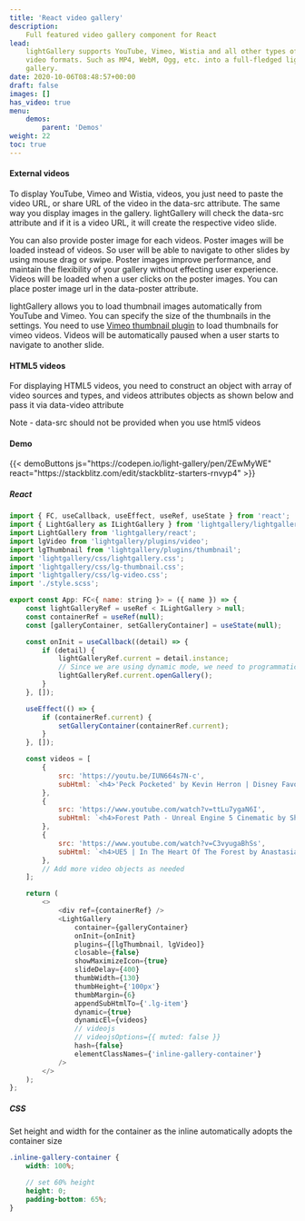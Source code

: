 ```yaml
---
title: 'React video gallery'
description:
    Full featured video gallery component for React
lead:
    lightGallery supports YouTube, Vimeo, Wistia and all other types of HTML5
    video formats. Such as MP4, WebM, Ogg, etc. into a full-fledged lightbox
    gallery.
date: 2020-10-06T08:48:57+00:00
draft: false
images: []
has_video: true
menu:
    demos:
        parent: 'Demos'
weight: 22
toc: true
---
```


#### External videos

<p>To display YouTube, Vimeo and Wistia, videos, you just need to paste the video URL, or share URL of the video in the data-src attribute. The same way you display images in the gallery. lightGallery will check the data-src attribute and if it is a video URL, it will create the respective video slide.</p>

<p>You can also provide poster image for each videos. Poster images will be loaded instead of videos. So user will be able to navigate to other slides by using mouse drag or swipe. Poster images improve performance, and maintain the flexibility of your gallery without effecting user experience. Videos will be loaded when a user clicks on the poster images. You can place poster image url in the data-poster attribute.</p>

<p>lightGallery allows you to load thumbnail images automatically from YouTube and Vimeo. You can specify the size of the thumbnails in the settings. You need to use <a href="/docs/settings/#vimeo-thumbnails-plugin">Vimeo thumbnail plugin</a> to load thumbnails for vimeo videos. Videos will be automatically paused when a user starts to navigate to another slide.</p>

#### HTML5 videos

<p>For displaying HTML5 videos, you need to construct an object with array of video sources and types, and videos attributes objects as shown below and pass it via data-video attribute</p>
Note - data-src should not be provided when you use html5 videos

#### Demo

<div id="inline-video-gallery-container" class="inline-gallery-container"></div>
{{< demoButtons js="https://codepen.io/light-gallery/pen/ZEwMyWE" react="https://stackblitz.com/edit/stackblitz-starters-rnvyp4" >}}

##### React

```js
import { FC, useCallback, useEffect, useRef, useState } from 'react';
import { LightGallery as ILightGallery } from 'lightgallery/lightgallery';
import LightGallery from 'lightgallery/react';
import lgVideo from 'lightgallery/plugins/video';
import lgThumbnail from 'lightgallery/plugins/thumbnail';
import 'lightgallery/css/lightgallery.css';
import 'lightgallery/css/lg-thumbnail.css';
import 'lightgallery/css/lg-video.css';
import './style.scss';

export const App: FC<{ name: string }> = ({ name }) => {
    const lightGalleryRef = useRef < ILightGallery > null;
    const containerRef = useRef(null);
    const [galleryContainer, setGalleryContainer] = useState(null);

    const onInit = useCallback((detail) => {
        if (detail) {
            lightGalleryRef.current = detail.instance;
            // Since we are using dynamic mode, we need to programmatically open lightGallery
            lightGalleryRef.current.openGallery();
        }
    }, []);

    useEffect(() => {
        if (containerRef.current) {
            setGalleryContainer(containerRef.current);
        }
    }, []);

    const videos = [
        {
            src: 'https://youtu.be/IUN664s7N-c',
            subHtml: `<h4>'Peck Pocketed' by Kevin Herron | Disney Favorite</h4>`,
        },
        {
            src: 'https://www.youtube.com/watch?v=ttLu7ygaN6I',
            subHtml: `<h4>Forest Path - Unreal Engine 5 Cinematic by Sharkyy</h4>`,
        },
        {
            src: 'https://www.youtube.com/watch?v=C3vyugaBhSs',
            subHtml: `<h4>UE5 | In The Heart Of The Forest by Anastasia Gorban</h4>`,
        },
        // Add more video objects as needed
    ];

    return (
        <>
            <div ref={containerRef} />
            <LightGallery
                container={galleryContainer}
                onInit={onInit}
                plugins={[lgThumbnail, lgVideo]}
                closable={false}
                showMaximizeIcon={true}
                slideDelay={400}
                thumbWidth={130}
                thumbHeight={'100px'}
                thumbMargin={6}
                appendSubHtmlTo={'.lg-item'}
                dynamic={true}
                dynamicEl={videos}
                // videojs
                // videojsOptions={{ muted: false }}
                hash={false}
                elementClassNames={'inline-gallery-container'}
            />
        </>
    );
};
```

##### CSS

Set height and width for the container as the inline automatically adopts the
container size

```scss
.inline-gallery-container {
    width: 100%;

    // set 60% height
    height: 0;
    padding-bottom: 65%;
}
```
